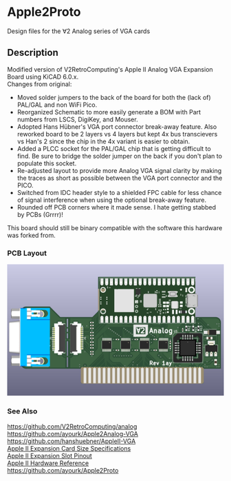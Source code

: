 # Apple2Proto
Design files for the ∀2 Analog series of VGA cards

## Description
Modified version of V2RetroComputing's Apple II Analog VGA Expansion Board using KiCAD 6.0.x. <br />
Changes from original:
* Moved solder jumpers to the back of the board for both the (lack of) PAL/GAL and non WiFi Pico.
* Reorganized Schematic to more easily generate a BOM with Part numbers from LSCS, DigiKey, and Mouser.
* Adopted Hans Hübner's VGA port connector break-away feature. Also reworked board to be 2 layers vs 4 layers but kept 4x bus transcievers vs Han's 2 since the chip in the 4x variant is easier to obtain.
* Added a PLCC socket for the PAL/GAL chip that is getting difficult to find.  Be sure to bridge the solder jumper on the back if you don't plan to populate this socket.
* Re-adjusted layout to provide more Analog VGA signal clarity by making the traces as short as possible between the VGA port connector and the PICO.
* Switched from IDC header style to a shielded FPC cable for less chance of signal interference when using the optional break-away feature.
* Rounded off PCB corners where it made sense.  I hate getting stabbed by PCBs (Grrrr)!

This board should still be binary compatible with the software this hardware was forked from.

### PCB Layout
![A2VGA Board Image](V2A-Rev1/V2-Analog-Rev1.png "V2RetroComputing's Apple II Analog VGA card")

### See Also
https://github.com/V2RetroComputing/analog <br />
https://github.com/ayourk/Apple2Analog-VGA <br />
https://github.com/hanshuebner/AppleII-VGA <br />
[Apple II Expansion Card Size Specifications](V2A-Rev1/docs/Apple_II_ExpansionCard_Spec.txt) <br />
[Apple II Expansion Slot Pinout](V2A-Rev1/docs/Apple2SlotPinout.html) <br />
[Apple II Hardware Reference](V2A-Rev1/docs/Apple2HardwareReference.pdf) <br />
https://github.com/ayourk/Apple2Proto <br />

